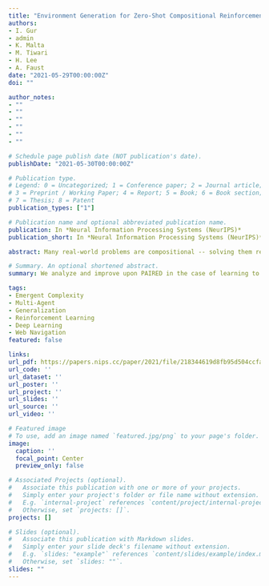 ```yaml
---
title: "Environment Generation for Zero-Shot Compositional Reinforcement Learning"
authors:
- I. Gur
- admin
- K. Malta
- M. Tiwari
- H. Lee
- A. Faust
date: "2021-05-29T00:00:00Z"
doi: ""

author_notes:
- ""
- ""
- ""
- ""
- ""
- ""

# Schedule page publish date (NOT publication's date).
publishDate: "2021-05-30T00:00:00Z"

# Publication type.
# Legend: 0 = Uncategorized; 1 = Conference paper; 2 = Journal article;
# 3 = Preprint / Working Paper; 4 = Report; 5 = Book; 6 = Book section;
# 7 = Thesis; 8 = Patent
publication_types: ["1"]

# Publication name and optional abbreviated publication name.
publication: In *Neural Information Processing Systems (NeurIPS)* 
publication_short: In *Neural Information Processing Systems (NeurIPS)* 

abstract: Many real-world problems are compositional -- solving them requires completing interdependent sub-tasks, either in series or in parallel, that can be represented as a dependency graph. Deep reinforcement learning (RL) agents often struggle to learn such complex tasks due to the long time horizons and sparse rewards. To address this problem, we present Compositional Design of Environments (CoDE), which trains a Generator agent to automatically build a series of compositional tasks tailored to the RL agent's current skill level. This curriculum not only enables the agent to learn more complex tasks than it could have otherwise, but also selects tasks where the agent's performance is weak, enhancing its robustness and ability to generalize zero-shot to unseen tasks at test-time. We analyze why current environment generation techniques are insufficient for the problem of generating compositional tasks, and propose a new algorithm that addresses these issues. Our results assess learning and generalization across multiple compositional tasks, including the real-world problem of learning to navigate and interact with web pages. We learn how to generate environments composed of multiple pages or rooms, and train RL agents to capable of completing wide-range of complex tasks involving both manipulation and navigation across the pages and rooms. We contribute two new benchmark frameworks for generating compositional tasks, compositional MiniGrid and gMiniWoB for web navigation. CoDE yields 4x higher success rate than the strongest baseline, and demonstrates strong performance of real websites.

# Summary. An optional shortened abstract.
summary: We analyze and improve upon PAIRED in the case of learning to generate challenging compositional tasks. We apply our improved algorithm to the complex task of training RL agents to navigate websites, and find that it is able to generating a challenging curriculum of novel sites. We achieve a 4x improvement over the strongest web navigation baselines, and deploy our model to navigate real-world websites..

tags:
- Emergent Complexity
- Multi-Agent
- Generalization
- Reinforcement Learning
- Deep Learning
- Web Navigation
featured: false

links:
url_pdf: https://papers.nips.cc/paper/2021/file/218344619d8fb95d504ccfa11804073f-Paper.pdf
url_code: ''
url_dataset: ''
url_poster: ''
url_project: ''
url_slides: ''
url_source: ''
url_video: ''

# Featured image
# To use, add an image named `featured.jpg/png` to your page's folder. 
image:
  caption: ''
  focal_point: Center
  preview_only: false

# Associated Projects (optional).
#   Associate this publication with one or more of your projects.
#   Simply enter your project's folder or file name without extension.
#   E.g. `internal-project` references `content/project/internal-project/index.md`.
#   Otherwise, set `projects: []`.
projects: []

# Slides (optional).
#   Associate this publication with Markdown slides.
#   Simply enter your slide deck's filename without extension.
#   E.g. `slides: "example"` references `content/slides/example/index.md`.
#   Otherwise, set `slides: ""`.
slides: ""
---
```

